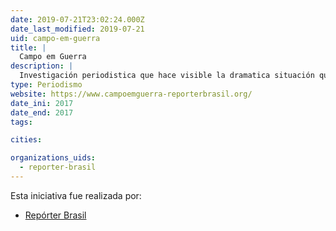 ```yaml
---
date: 2019-07-21T23:02:24.000Z
date_last_modified: 2019-07-21
uid: campo-em-guerra
title: |
  Campo em Guerra
description: |
  Investigación periodistica que hace visible la dramatica situación que viven los indígenas Jaminawa en la Amazonía.
type: Periodismo
website: https://www.campoemguerra-reporterbrasil.org/
date_ini: 2017
date_end: 2017
tags:

cities: 

organizations_uids:
  - reporter-brasil
---
```


Esta iniciativa fue realizada por:

- [Repórter Brasil](/organizaciones/reporter-brasil)

